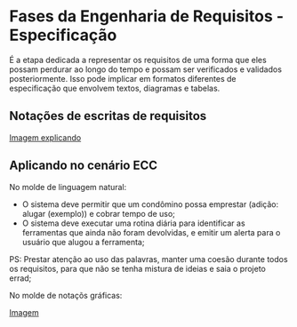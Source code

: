 # Fases da Engenharia de Requisitos - Especificação

É a etapa dedicada a representar os requisitos de uma forma que eles possam perdurar ao longo do tempo e possam ser verificados e validados posteriormente. Isso pode implicar em formatos diferentes de especificação que envolvem textos, diagramas e tabelas.

## Notações de escritas de requisitos

[Imagem explicando](https://media.discordapp.net/attachments/1032045970059440190/1042779388544036915/image.png?width=934&height=528)


## Aplicando no cenário ECC 

No molde de linguagem natural:
- O sistema deve permitir que um condômino possa emprestar (adição: alugar (exemplo)) e cobrar tempo de uso;
- O sistema deve executar uma rotina diária para identificar as ferramentas que ainda não foram devolvidas, e emitir um alerta para o usuário que alugou a ferramenta;

PS: Prestar atenção ao uso das palavras, manter uma coesão durante todos os requisitos, para que não se tenha mistura de ideias e saia o projeto errad;

No molde de notaçõs gráficas:

[Imagem](https://cdn.discordapp.com/attachments/1032045970059440190/1042782459860897923/image.png)